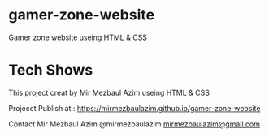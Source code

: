 ﻿# gamer-zone-website
Gamer zone website useing HTML & CSS

# Tech Shows
This project creat by Mir Mezbaul Azim useing HTML & CSS

Projecct Publish at : https://mirmezbaulazim.github.io/gamer-zone-website

Contact
Mir Mezbaul Azim
@mirmezbaulazim
mirmezbaulazim@gmail.com
